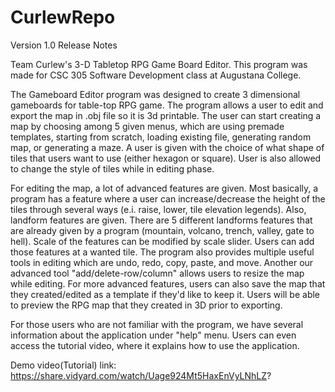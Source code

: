 # CurlewRepo
Version 1.0 Release Notes

Team Curlew's 3-D Tabletop RPG Game Board Editor.
This program was made for CSC 305 Software Development class at Augustana College.

The Gameboard Editor program was designed to create 3 dimensional gameboards for table-top RPG game.
The program allows a user to edit and export the map in .obj file so it is 3d printable.
The user can start creating a map by choosing among 5 given menus, which are using premade templates, starting from scratch, loading existing file, generating random map, or generating a maze.
A user is given with the choice of what shape of tiles that users want to use (either hexagon or square). User is also allowed to change the style of tiles while in editing phase.

For editing the map, a lot of advanced features are given.
Most basically, a program has a feature where a user can increase/decrease the height of the tiles through several ways (e.i. raise, lower, tile elevation legends).
Also, landform features are given.
There are 5 different landforms features that are already given by a program (mountain, volcano, trench, valley, gate to hell). 
Scale of the features can be modified by scale slider.
Users can add those features at a wanted tile.
The program also provides multiple useful tools in editing which are undo, redo, copy, paste, and move.
Another our advanced tool "add/delete-row/column" allows users to resize the map while editing. 
For more advanced features, users can also save the map that they created/edited as a template if they'd like to keep it.
Users will be able to preview the RPG map that they created in 3D prior to exporting.

For those users who are not familiar with the program, we have several information about the application under "help" menu. 
Users can even access the tutorial video, where it explains how to use the application.

Demo video(Tutorial) link:
https://share.vidyard.com/watch/Uage924Mt5HaxEnVyLNhLZ?
